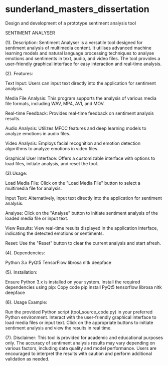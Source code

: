 # sunderland_masters_dissertation
Design and development of a prototype sentiment analysis tool

SENTIMENT ANALYSER

(1). Description:
Sentiment Analyser is a versatile tool designed for sentiment analysis of multimedia content. It utilises advanced machine learning models and natural language processing techniques to analyse emotions and sentiments in text, audio, and video files. The tool provides a user-friendly graphical interface for easy interaction and real-time analysis.

(2). Features:

Text Input: Users can input text directly into the application for sentiment analysis.

Media File Analysis: This program supports the analysis of various media file formats, including WAV, MP4, AVI, and MOV.

Real-time Feedback: Provides real-time feedback on sentiment analysis results.

Audio Analysis: Utilizes MFCC features and deep learning models to analyze emotions in audio files.

Video Analysis: Employs facial recognition and emotion detection algorithms to analyze emotions in video files.

Graphical User Interface: Offers a customizable interface with options to load files, initiate analysis, and reset the tool.


(3).Usage:

Load Media File: Click on the "Load Media File" button to select a multimedia file for analysis.

Input Text: Alternatively, input text directly into the application for sentiment analysis.

Analyse: Click on the "Analyse" button to initiate sentiment analysis of the loaded media file or input text.

View Results: View real-time results displayed in the application interface, indicating the detected emotions or sentiments.

Reset: Use the "Reset" button to clear the current analysis and start afresh.


(4). Dependencies:

Python 3.x
PyQt5
TensorFlow
librosa
nltk
deepface

(5). Installation:

Ensure Python 3.x is installed on your system.
Install the required dependencies using pip:
Copy code
pip install PyQt5 tensorflow librosa nltk deepface

(6). Usage Example:

Run the provided Python script (tool_source_code.py) in your preferred Python environment.
Interact with the user-friendly graphical interface to load media files or input text.
Click on the appropriate buttons to initiate sentiment analysis and view the results in real time.

(7). Disclaimer:
This tool is provided for academic and educational purposes only. The accuracy of sentiment analysis results may vary depending on various factors, including data quality and model performance. Users are encouraged to interpret the results with caution and perform additional validation as needed.






